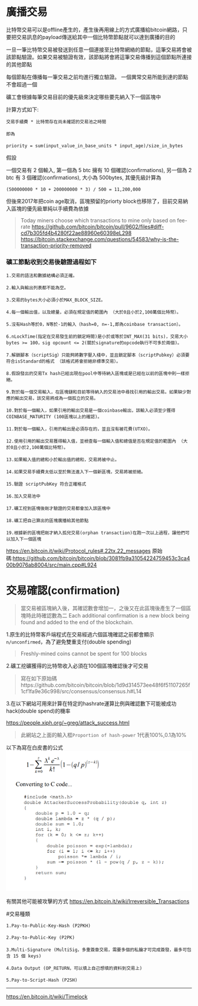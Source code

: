 # 廣播交易
比特幣交易可以是offline產生的，產生後再用線上的方式廣播給bitcoin網路，只要把交易訊息的payload傳送給其中一個比特幣節點就可以達到廣播的目的

一旦一筆比特幣交易被發送到任意一個連接至比特幣網絡的節點，這筆交易將會被該節點驗證。如果交易被驗證有效，該節點將會將這筆交易傳播到這個節點所連接的其他節點

每個節點在傳播每一筆交易之前均進行獨立驗證。 一個異常交易所能到達的節點不會超過一個


礦工會根據每筆交易目前的優先級來決定哪些要先納入下一個區塊中

計算方式如下:
```
交易手續費 * 比特幣存在尚未確認的交易池之時間 

即為

priority = sum(input_value_in_base_units * input_age)/size_in_bytes
```
假設

一個交易有 2 個輸入, 第一個為 5 btc 擁有 10 個確認(confirmations), 另一個為 2 btc 有 3 個確認(confirmations), 大小為 500bytes, 其優先級計算為
```
(500000000 * 10 + 200000000 * 3) / 500 = 11,200,000
```



但後來2017年把coin age取消，區塊預留的priorty block也移除了，目前交易納入區塊的優先級單純以手續費為依據
> Today miners choose which transactions to mine only based on fee-rate
https://github.com/bitcoin/bitcoin/pull/9602/files#diff-cd7b305fd4b4280f22ae88960e60398eL298
https://bitcoin.stackexchange.com/questions/54583/why-is-the-transaction-priority-removed


### 礦工節點收到交易後驗證過程如下
```
1.交易的語法和數據結構必須正確。 

2.輸入與輸出列表都不能為空。 

3.交易的bytes大小必須小於MAX_BLOCK_SIZE。 

4.每一個輸出值，以及總量，必須在規定值的範圍內 （大於0且小於2,100萬個比特幣）。
 
5.沒有Hash等於0，N等於-1的輸入（hash=0, n=-1,即為coinbase transaction）。 

6.nLockTime(指定在交易發生前的鎖定時間)是小於或等於INT_MAX(31 bits)，交易大小bytes >= 100，sig opcount <= 2(關於signature的opcode執行不可多於兩個)。 

7.解鎖腳本（scriptSig）只能夠將數字壓入棧中，並且鎖定腳本（scriptPubkey）必須要符合isStandard的格式 （該格式將會拒絕非標準交易）。 

8.假設發出的交易Tx hash已經出現在pool中等待納入區塊或是已經在以前的區塊中則一樣拒絕。

9.對於每一個交易輸入，在區塊鏈和目前等待納入的交易池中尋找引用的輸出交易。如果缺少對應的輸出交易，該交易將成為一個孤立的交易。

10.對於每一個輸入，如果引用的輸出交易是一個coinbase輸出，該輸入必須至少獲得COINBASE_MATURITY (100區塊以上的確認)。 

11.對於每一個輸入，引用的輸出是必須存在的，並且沒有被花費(UTXO)。 

12.使用引用的輸出交易獲得輸入值，並檢查每一個輸入值和總值是否在規定值的範圍內 （大於0且小於2,100萬個比特幣）。 

13.如果輸入值的總和小於輸出值的總和，交易將被中止。 

14.如果交易手續費太低以至於無法進入下一個新區塊，交易將被拒絕。 

15.驗證 scriptPubKey 符合正確格式

16.加入交易池中

17.礦工挖到區塊後剛才驗證的交易都會加入該區塊中

18.礦工把自己算出的區塊廣播給其他節點

19.根據新的區塊把剛才納入孤兒交易(orphan transaction)在跑一次以上過程，讓他們可以加入下一個區塊
```

https://en.bitcoin.it/wiki/Protocol_rules#.22tx.22_messages
原始碼:https://github.com/bitcoin/bitcoin/blob/3081fb9a31054224759453c3ca400b9076ab8004/src/main.cpp#L924

# 交易確認(confirmation)
> 當交易被區塊納入後，其確認數會增加一，之後又在此區塊後產生了一個區塊時此時確認數為二
Each additional confirmation is a new block being found and added to the end of the blockchain.

1.原生的比特幣客戶端程式在交易經過六個區塊確認之前都會顯示`n/unconfirmed`，為了避免雙重支付(double spending)

>Freshly-mined coins cannot be spent for 100 blocks

2.礦工挖礦獲得的比特幣收入必須在100個區塊確認後才可交易
> 寫在如下原始碼https://github.com/bitcoin/bitcoin/blob/1d9d314573ee48f6f51107265f1cf1fa9e36c998/src/consensus/consensus.h#L14

3.在以下網站可用來計算在特定的hashrate運算比例與確認數下可能被成功hack(double spend)的機率

https://people.xiph.org/~greg/attack_success.html
> 此網站之上面的輸入框`Proportion of hash-power`
1代表100%,0.1為10%


以下為寫在白皮書的公式
![](/assets/避免雙重支付公式.png)


有關其他可能被攻擊的方式
https://en.bitcoin.it/wiki/Irreversible_Transactions


#交易種類
```
1.Pay-to-Public-Key-Hash (P2PKH)

2.Pay-to-Public-Key (P2PK) 

3.Multi-Signature (MultiSig，多重簽章交易，需要多個的私鑰才可完成簽發，最多可包含 15 個 keys)

4.Data Output (OP_RETURN，可以填上自己想填的資料到交易上)

5.Pay-to-Script-Hash (P2SH)
```

---


https://en.bitcoin.it/wiki/Timelock